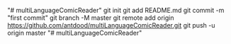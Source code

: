 "# multiLanguageComicReader"  git init git add README.md git commit -m "first commit" git branch -M master git remote add origin https://github.com/antdood/multiLanguageComicReader.git git push -u origin master
"# multiLanguageComicReader" 
